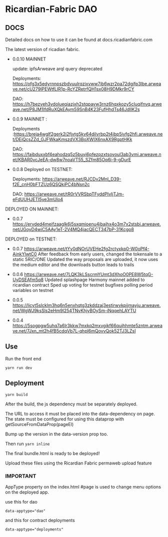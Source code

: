 # Ricardian-Fabric DAO

## DOCS

Detailed docs on how to use it can be found at docs.ricadianfabric.com

The latest version of ricadian fabric.

- 0.0.10 MAINNET

  update: ipfsArweave arql query deprecated

  Deployments: https://ofg3x5edyrnnpszbdvuulrqzixvww7ib6wzr2pa72dgjfp3lbe.arweave.net/cU279IPEWtfLIR1p-RcYZRetrfQH1sx08H9DMkr9rCY

  DAO: https://h7bezveh3vdolueqiazjxh2stqpavw3rnz6hqxkozy5cluqifnvq.arweave.net/P8JM1IfdRuXQkEAym59SnB4K23FufHhdTs46JdIIK2s

- 0.0.9 MAINNET :

  Deployments :https://breja4wglf2gerk2i2fjvtg5kv64dilvrbp2t4ibp5iyfg2hfi.arweave.net/DEiQcsZZd_GJFWkaKmszdVX3BoXWIX6nxAX9RgptHKk

  DAO: https://faibduxxbf4eahodzq5z5buvj6pfezpzxtsovoul3ab3vmi.arweave.net/KBAR0vcJeEA-dw8w7noaVT55_SZfm85Oq6i-9-gDurE

- 0.0.8 Deployed on TESTNET:

  Deployments: https://arweave.net/RJCDv2Mnl_D39-f2E_cnH0bFTZUz6QSQkiPC4bNsn2c

  DAO: https://arweave.net/tR0rVVRSbpTFyddPIvIjTJm-eFdUUHJETI5ye3mUlo4

DEPLOYED ON MAINNET:

- 0.0.7 https://ervded4meifzaaglk6j5sxqmioenu4ibajhx4o3m7x2stsbi.arweave.net/JGoyD4wiC5AAy1eT-2V4MQ4jacQECT347bP-31Kcgo8

DEPLOYED on TESTNET:

- 0.0.7 https://arweave.net/tYv0dNOrUVEHe2fg2rctyxkp0-W0oPf4-AinkYlwtC0
  After feedback from early users, changed the tokensale to a static 5RIC/ONE
  Updated the way proposals are uploaded, it now uses the medium editor and the downloads button leads to trails

- 0.0.6 https://arweave.net/7LQK3kLSscrmYUmt3dXhoO0PE8W5tqG-UyDSEAfm5q8
  Updated splashpage
  Harmony mainnet added to ricardian contract
  Sped up voting for testnet
  bugfixes
  polling period variables on testnet

- 0.0.5 https://licyt5slcklm3hq6n5enxhqtg3zkddzaj3estirwvkpijmayju.arweave.net/WgWJ9ksSls2eHm9I254TNvKhjyBOySm-iNqqehLAYTU
- 0.0.4 https://5sogpgw5uhq7a6lr3kkw7mxkq2mxvgikf66qujhhmte5zntm.arweave.net/7Jxn_mt2h4fB5cdqVb7L-qhpl6mQovvQok52TJ3LZsI

## Use

Run the front end

`yarn run dev`

## Deployment

`yarn build`

After the build, the js dependency must be separately deployed.

The URL to access it must be placed into the data-dependency on page.
The state must be configured for using this dataprop with getSourceFromDataProp(pageEl)

Bump up the version in the data-version prop too.

Then run `yarn inline`

The final bundle.html is ready to be deployed!

Upload these files using the Ricardian Fabric permaweb upload feature

### IMPORTANT

AppType property on the index.html #page is used to change menu options on the deployed app.

use this for dao

    data-apptype="dao"

and this for contract deployments

    data-apptype="deployments"
